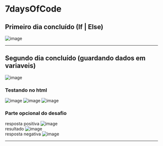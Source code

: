# 7daysOfCode

## Primeiro dia concluído (If | Else)

![image](https://user-images.githubusercontent.com/101940943/160304082-dd110afb-79db-496c-ab4a-d1b3bbd22c8a.png)

------------------------------------------
## Segundo dia concluído (guardando dados em variaveis)

![image](https://user-images.githubusercontent.com/101940943/160433832-398af373-924d-42d4-bcbd-2cc72c7b0c8f.png)

### Testando no html

![image](https://user-images.githubusercontent.com/101940943/160434636-d39ee52c-5dc2-4072-ae3c-8f128ac10d9f.png)
![image](https://user-images.githubusercontent.com/101940943/160434730-342c1a68-e44f-4a64-8327-63421f74bb79.png)
![image](https://user-images.githubusercontent.com/101940943/160434842-2263c59a-8dbc-479e-ae15-5bbfd4aa1614.png)

### Parte opcional do desafio
resposta positiva
![image](https://user-images.githubusercontent.com/101940943/160435241-86b6e27a-9975-49cf-8486-60057ff19ae5.png)
</br>
resultado 
![image](https://user-images.githubusercontent.com/101940943/160435360-b5f089c1-64c4-40e7-b25b-51dd9b842bb8.png)
</br>
resposta negativa
![image](https://user-images.githubusercontent.com/101940943/160435611-6df05b3d-c6c7-419f-838b-93553c6ea072.png)

------------------------------------------
